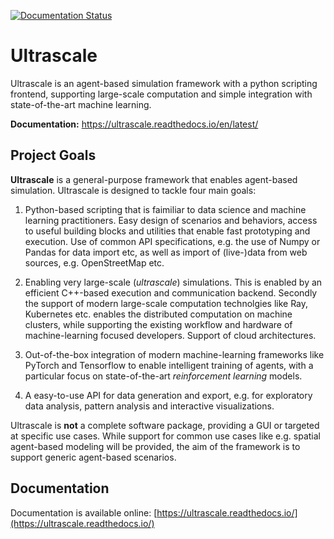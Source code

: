 [![Documentation Status](https://readthedocs.org/projects/ultrascale/badge/?version=latest)](https://ultrascale.readthedocs.io/en/latest/?badge=latest)

# Ultrascale

Ultrascale is an agent-based simulation framework with a python scripting frontend, supporting large-scale computation and simple integration with state-of-the-art machine learning.

**Documentation:** https://ultrascale.readthedocs.io/en/latest/

## Project Goals

**Ultrascale** is a general-purpose framework that enables agent-based simulation. Ultrascale is designed to tackle four main goals:
 
 1. Python-based scripting that is faimiliar to data science and machine learning practitioners. 
 Easy design of scenarios and behaviors, access to useful building blocks and utilities that enable fast prototyping and execution.
 Use of common API specifications, e.g. the use of Numpy or Pandas for data import etc, as well as import of (live-)data from web sources, e.g.
 OpenStreetMap etc.
 
 2. Enabling very large-scale (*ultrascale*) simulations. This is enabled by an efficient C++-based execution and communication backend.
 Secondly the support of modern large-scale  computation technolgies like Ray, Kubernetes etc. enables the distributed computation on
 machine clusters, while supporting the existing workflow and hardware of machine-learning focused developers. Support of cloud architectures.
 
 3. Out-of-the-box integration of modern machine-learning frameworks like PyTorch and Tensorflow to enable intelligent training of agents,
 with a particular focus on state-of-the-art *reinforcement learning* models.
 
 4. A easy-to-use API for data generation and export, e.g. for exploratory data analysis, pattern analysis and interactive visualizations.
 
 Ultrascale is **not** a complete software package, providing a GUI or targeted at specific use cases. While support for common use cases
 like e.g. spatial agent-based modeling will be provided, the aim of the framework is to support generic agent-based scenarios.


## Documentation

Documentation is available online: [https://ultrascale.readthedocs.io/](https://ultrascale.readthedocs.io/)

